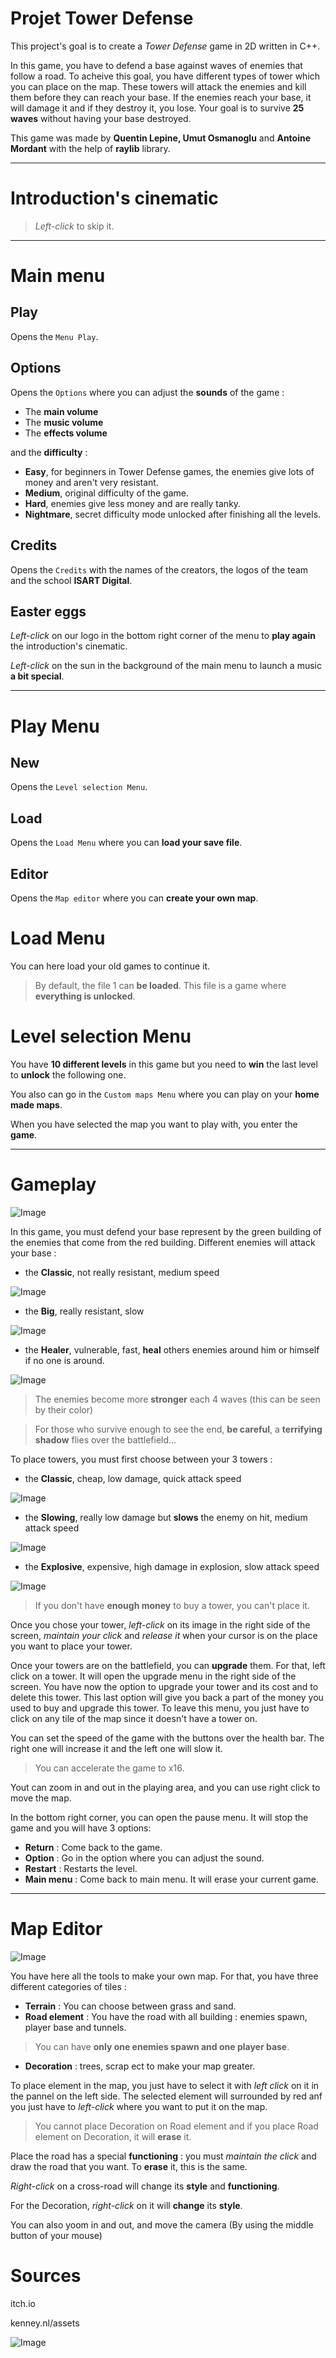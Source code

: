 # Projet Tower Defense


This project's goal is to create a *Tower Defense* game in 2D written in C++. 

In this game, you have to defend a base against waves of enemies that follow a road.
To acheive this goal, you have different types of tower which you can place on the map.
These towers will attack the enemies and kill them before they can reach your base.
If the enemies reach your base, it will damage it and if they destroy it, you lose.
Your goal is to survive **25 waves** without having your base destroyed.

This game was made by **Quentin Lepine, Umut Osmanoglu** and **Antoine Mordant** with the help of **raylib** library.

---
# Introduction's cinematic
>*Left-click* to skip it.

---
# Main menu

## Play
Opens the `Menu Play`.

## Options
Opens the `Options` where you can adjust the **sounds** of the game :
- The **main volume**
- The **music volume**
- The **effects volume**

and the **difficulty** :
- **Easy**, for beginners in Tower Defense games, the enemies give lots of money and aren't very resistant.
- **Medium**, original difficulty of the game.
- **Hard**, enemies give less money and are really tanky.
- **Nightmare**, secret difficulty mode unlocked after finishing all the levels.

## Credits
Opens the `Credits` with the names of the creators, the logos of the team and the school **ISART Digital**.

## Easter eggs
*Left-click* on our logo in the bottom right corner of the menu to **play again** the introduction's cinematic.

*Left-click* on the sun in the background of the main menu to launch a music **a bit special**.


---
# Play Menu
## New
Opens the `Level selection Menu`.

## Load
Opens the `Load Menu` where you can **load your save file**.

## Editor
Opens the `Map editor` where you can **create your own map**.

# Load Menu
You can here load your old games to continue it.

>By default, the file 1 can **be loaded**. This file is a game where **everything is unlocked**.


# Level selection Menu
You have **10 different levels** in this game but you need to **win** the last level to **unlock** the following one.

You also can go in the `Custom maps Menu` where you can play on your **home made maps**.

When you have selected the map you want to play with, you enter the **game**.

---
# Gameplay

![Image](assets/readme/gameplay.png)

In this game, you must defend your base represent by the green building of the enemies that come from the red building.
Different enemies will attack your base :
- the **Classic**, not really resistant, medium speed

![Image](assets/readme/classic.png)
- the **Big**, really resistant, slow

![Image](assets/readme/big.png)
- the **Healer**, vulnerable, fast, **heal** others enemies around him or himself if no one is around.

![Image](assets/readme/healer.png)

>The enemies become more **stronger** each 4 waves (this can be seen by their color)

>For those who survive enough to see the end, **be careful**, a **terrifying shadow** flies over the battlefield...

To place towers, you must first choose between your 3 towers :
- the **Classic**, cheap, low damage, quick attack speed

![Image](assets/readme/classicTower.png)
- the **Slowing**, really low damage but **slows** the enemy on hit, medium attack speed

![Image](assets/readme/slowingTower.png)
- the **Explosive**, expensive, high damage in explosion, slow attack speed

![Image](assets/readme/explosiveTower.png)

>If you don't have **enough money** to buy a tower, you can't place it.

Once you chose your tower, *left-click* on its image in the right side of the screen, *maintain your click* and *release it* when your cursor is on the place you want to place your tower.

Once your towers are on the battlefield, you can **upgrade** them. 
For that, left click on a tower. It will open the upgrade menu in the right side of the screen.
You have now the option to upgrade your tower and its cost and to delete this tower. This last option will give you back a part of the money you used to buy and upgrade this tower.
To leave this menu, you just have to click on any tile of the map since it doesn't have a tower on.

You can set the speed of the game with the buttons over the health bar. The right one will increase it and the left one will slow it.

>You can accelerate the game to x16.

Yout can zoom in and out in the playing area, and you can use right click to move the map.

In the bottom right corner, you can open the pause menu. It will stop the game and you will have 3 options:
- **Return** : Come back to the game.
- **Option** : Go in the option where you can adjust the sound.
- **Restart** : Restarts the level.
- **Main menu** : Come back to main menu. It will erase your current game.

---
# Map Editor

![Image](assets/readme/editor.png)

You have here all the tools to make your own map.
For that, you have three different categories of tiles :
- **Terrain** :  You can choose between grass and sand.
- **Road element** : You have the road with all building : enemies spawn, player base and tunnels. 
>You can have **only one enemies spawn and one player base**.
- **Decoration** : trees, scrap ect to make your map greater.

To place element in the map, you just have to select it with *left click* on it in the pannel on the left side.
The selected element will surrounded by red anf you just have to *left-click* where you want to put it on the map. 

>You cannot place Decoration on Road element and if you place Road element on Decoration, it will **erase** it.

Place the road has a special **functioning** : you must *maintain the click* and draw the road that you want. To **erase** it, this is the same.

*Right-click* on a cross-road will change its **style** and **functioning**. 

For the Decoration, *right-click* on it will **change** its **style**.

You can also yoom in and out, and move the camera (By using the middle button of your mouse)

# Sources

itch.io

kenney.nl/assets

![Image](assets/textures/Marie-Antoine.png)
